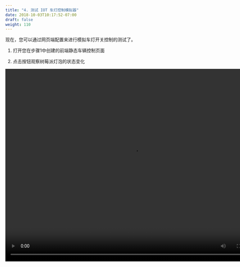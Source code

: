 ```yaml
---
title: "4. 测试 IOT 车灯控制模拟器"
date: 2018-10-03T10:17:52-07:00
draft: false
weight: 110
---
```

现在，您可以通过网页端配置来进行模拟车灯开关控制的测试了。

1.	打开您在步骤1中创建的前端静态车辆控制页面

2.	点击按钮观察树莓派灯泡的状态变化

  <video src="/images/png1/demo.mp4" width="800px" height="600px" controls="controls"></video>

